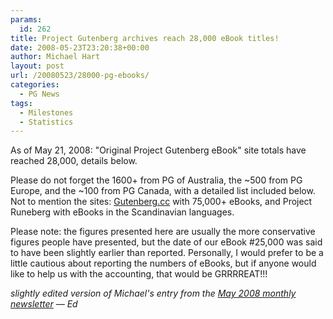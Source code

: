```yaml
---
params:
  id: 262
title: Project Gutenberg archives reach 28,000 eBook titles!
date: 2008-05-23T23:20:38+00:00
author: Michael Hart
layout: post
url: /20080523/28000-pg-ebooks/
categories:
  - PG News
tags:
  - Milestones
  - Statistics
---
```

As of May 21, 2008: "Original Project Gutenberg eBook" site totals have reached 28,000, details below.

Please do not forget the 1600+ from PG of Australia, the ~500 from PG Europe, and the ~100 from PG Canada, with a detailed list included below. Not to mention the sites: [Gutenberg.cc](http://www.gutenberg.cc) with 75,000+ eBooks, and Project Runeberg with eBooks in the Scandinavian languages.

Please note: the figures presented here are usually the more conservative figures people have presented, but the date of our eBook #25,000 was said to have been slightly earlier than reported. Personally, I would prefer to be a little cautious about reporting the numbers of eBooks, but if anyone would like to help us with the accounting, that would be GRRRREAT!!!

_slightly edited version of Michael's entry from the [May 2008 monthly newsletter](/20090107/pg-newsletter-archives-2008/) — Ed_
